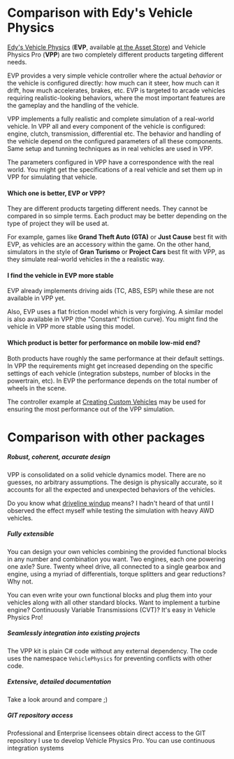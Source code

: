 # Comparison with Edy's Vehicle Physics

[Edy's Vehicle Physics](http://www.edy.es/dev/vehicle-physics/) (**EVP**, available [at the Asset Store](https://www.assetstore.unity3d.com/#/content/403))
and Vehicle Physics Pro (**VPP**) are two completely different products targeting different needs.

EVP provides a very simple vehicle controller where the actual _behavior_ or the vehicle is
configured directly: how much can it steer, how much can it drift, how much accelerates, brakes,
etc. EVP is targeted to arcade vehicles requiring realistic-looking behaviors, where the most
important features are the gameplay and the handling of the vehicle.

VPP implements a fully realistic and complete simulation of a real-world vehicle. In VPP all and
every component of the vehicle is configured: engine, clutch, transmission, differential etc. The
behavior and handling of the vehicle depend on the configured parameters of all these components.
Same setup and tunning techniques as in real vehicles are used in VPP.

The parameters configured in VPP have a correspondence with the real world. You might get the
specifications of a real vehicle and set them up in VPP for simulating that vehicle.

#### Which one is better, EVP or VPP?

They are different products targeting different needs. They cannot be compared in so simple
terms. Each product may be better depending on the type of project they will be used at.

For example, games like **Grand Theft Auto (GTA)** or **Just Cause** best fit with EVP, as vehicles are
an accessory within the game. On the other hand, simulators in the style of **Gran Turismo** or
**Project Cars** best fit with VPP, as they simulate real-world vehicles in the a realistic way.

#### I find the vehicle in EVP more stable

EVP already implements driving aids (TC, ABS, ESP) while these are not available in VPP yet.

Also, EVP uses a flat friction model which is very forgiving. A similar model is also available
in VPP (the "Constant" friction curve). You might find the vehicle in VPP more stable using this
model.

#### Which product is better for performance on mobile low-mid end?

Both products have roughly the same performance at their default settings. In VPP the requirements
might get increased depending on the specific settings of each vehicle (integration substeps, number
of blocks in the powertrain, etc). In EVP the performance depends on the total number of wheels in
the scene.

The controller example at [Creating Custom Vehicles](../advanced/custom-vehicles.md) may be used
for ensuring the most performance out of the VPP simulation.

# Comparison with other packages

##### Robust, coherent, accurate design

VPP is consolidated on a solid vehicle dynamics model. There are no guesses, no arbitrary
assumptions. The design is physically accurate, so it accounts for all the expected and unexpected
behaviors of the vehicles.

Do you know what [driveline windup](https://en.wikipedia.org/wiki/Driveline_windup) means? I hadn't
heard of that until I observed the effect myself while testing the simulation with heavy AWD
vehicles.

##### Fully extensible

You can design your own vehicles combining the provided functional blocks in any number and
combination you want. Two engines, each one powering one axle? Sure. Twenty wheel drive, all
connected to a single gearbox and engine, using a myriad of differentials, torque splitters and gear
reductions? Why not.

You can even write your own functional blocks and plug them into your vehicles along with all other
standard blocks. Want to implement a turbine engine? Continuously Variable Transmissions (CVT)? It's
easy in Vehicle Physics Pro!

##### Seamlessly integration into existing projects

The VPP kit is plain C# code without any external dependency. The code uses the namespace
`VehiclePhysics` for preventing conflicts with other code.

##### Extensive, detailed documentation

Take a look around and compare ;)

##### GIT repository access

Professional and Enterprise licensees obtain direct access to the GIT repository I use to develop
Vehicle Physics Pro. You can use continuous integration systems



